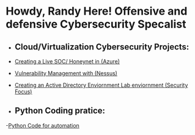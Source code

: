 <h1>Howdy, Randy Here! Offensive and defensive Cybersecurity Specalist <br/></a></h1>

- <h2> Cloud/Virtualization Cybersecurity Projects:</h2>
 
- [Creating a Live SOC/ Honeynet in (Azure)](https://github.com/RandyGeorgeRKG/-Blue-Cloud-Soc)


  
- [Vulnerability Management with (Nessus)](https://github.com/RandyGeorgeRKG/Vulnerability-Management-)

- [Creating an Active Directory Enviornment Lab enviornment (Security Focus)](https://github.com/RandyGeorgeRKG/Active-Directory-Security/blob/main/README.md)





- <h2> Python Coding pratice:</h2>
-[Python Code for automation](https://github.com/RandyGeorgeRKG/PythonAutomation/blob/main/Python%20Code%20for%20automation)

